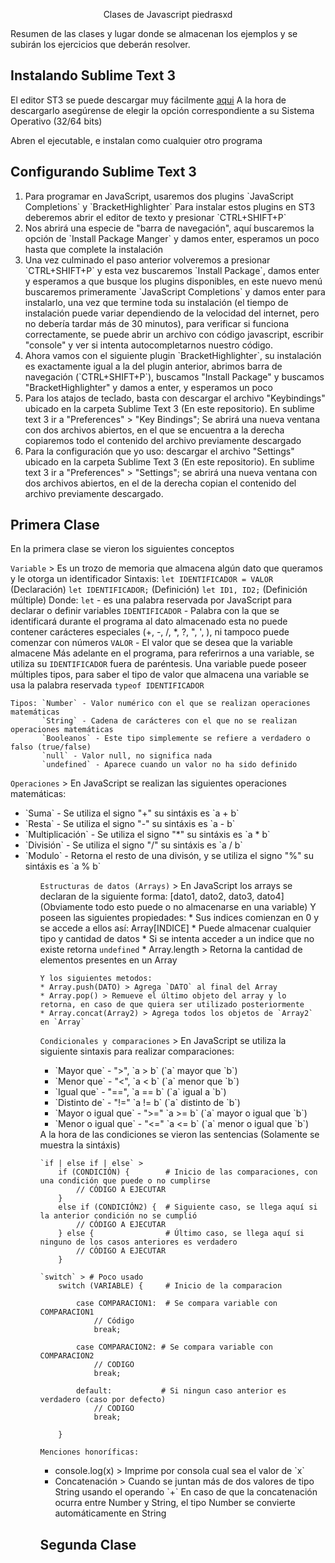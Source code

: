 <p align="center">
    Clases de Javascript piedrasxd
</p>

Resumen de las clases y lugar donde se almacenan los ejemplos y se subirán los ejercicios que deberán
resolver.

## Instalando Sublime Text 3

El editor ST3 se puede descargar muy fácilmente [aqui](https://www.sublimetext.com/3)
A la hora de descargarlo asegúrense de elegir la opción correspondiente a su Sistema Operativo (32/64 bits)

Abren el ejecutable, e instalan como cualquier otro programa

## Configurando Sublime Text 3
<ol>
<li> Para programar en JavaScript, usaremos dos plugins `JavaScript Completions` y `BracketHighlighter`
Para instalar estos plugins en ST3 deberemos abrir el editor de texto y presionar `CTRL+SHIFT+P`</li>

<li> Nos abrirá una especie de "barra de navegación", aquí buscaremos la opción de `Install Package Manger` y damos enter, esperamos un poco hasta que complete la instalación</li>

<li>Una vez culminado el paso anterior volveremos a presionar `CTRL+SHIFT+P` y esta vez buscaremos `Install Package`, damos enter y esperamos a que busque los plugins disponibles, en este nuevo menú buscaremos primeramente `JavaScript Completions` y damos enter para instalarlo, una vez que termine toda su instalación (el tiempo de instalación puede variar dependiendo de la velocidad del internet, pero no debería tardar más de 30 minutos), para verificar si funciona correctamente, se puede abrir un archivo con código javascript, escribir "console" y ver si intenta autocompletarnos nuestro código.</li>

<li> Ahora vamos con el siguiente plugin `BracketHighlighter`, su instalación es exactamente igual a la del plugin anterior, abrimos barra de navegación (`CTRL+SHIFT+P`), buscamos "Install Package" y buscamos "BracketHighlighter" y damos a enter, y esperamos un poco</li>

<li> Para los atajos de teclado, basta con descargar el archivo "Keybindings" ubicado en la carpeta Sublime Text 3 (En este repositorio). En sublime text 3 ir a "Preferences" > "Key Bindings"; Se abrirá una nueva ventana con dos archivos abiertos, en el que se encuentra a la derecha copiaremos todo el contenido del archivo previamente descargado</li>

<li> Para la configuración que yo uso: descargar el archivo "Settings" ubicado en la carpeta Sublime Text 3 (En este repositorio). En sublime text 3 ir a "Preferences" > "Settings"; se abrirá una nueva ventana con dos archivos abiertos, en el de la derecha copian el contenido del archivo previamente descargado.</li>
</ol>

## Primera Clase

En la primera clase se vieron los siguientes conceptos

`Variable` > Es un trozo de memoria que almacena algún dato que queramos y le otorga un identificador
    Sintaxis: `let IDENTIFICADOR = VALOR` (Declaración)
              `let IDENTIFICADOR;` (Definición)
              `let ID1, ID2;` (Definición múltiple)
        Donde:
            `let` - es una palabra reservada por JavaScript para declarar o definir variables
            `IDENTIFICADOR` - Palabra con la que se identificará durante el programa al dato almacenado
            esta no puede contener carácteres especiales (+, -, /, *, ?, ", ', \), ni tampoco puede comenzar
            con números
            `VALOR` - El valor que se desea que la variable almacene
    Más adelante en el programa, para referirnos a una variable, se utiliza su `IDENTIFICADOR` fuera de
    paréntesis. Una variable puede poseer múltiples tipos, para saber el tipo de valor que almacena una
    variable se usa la palabra reservada `typeof IDENTIFICADOR`

    Tipos: `Number` - Valor numérico con el que se realizan operaciones matemáticas
           `String` - Cadena de carácteres con el que no se realizan operaciones matemáticas
           `Booleanos` - Este tipo simplemente se refiere a verdadero o falso (true/false)
           `null` - Valor null, no significa nada
           `undefined` - Aparece cuando un valor no ha sido definido

`Operaciones` > En JavaScript se realizan las siguientes operaciones matemáticas:

<ul>
    <li>`Suma` - Se utiliza el signo "+" su sintáxis es `a + b`</li>
    <li>`Resta` - Se utiliza el signo "-" su sintáxis es `a - b`</li>
    <li>`Multiplicación` - Se utiliza el signo "*" su sintáxis es `a * b`</li>
    <li>`División` - Se utiliza el signo "/" su sintáxis es `a / b`</li>
    <li>`Modulo` - Retorna el resto de una divisón, y se utiliza el signo "%" su sintáxis es `a % b`</li>
<ul>

`Estructuras de datos (Arrays)` > En JavaScript los arrays se declaran de la siguiente forma:
    [dato1, dato2, dato3, dato4] (Obviamente todo esto puede o no almacenarse en una variable)
    Y poseen las siguientes propiedades:
    * Sus indices comienzan en 0 y se accede a ellos así: Array[INDICE]
    * Puede almacenar cualquier tipo y cantidad de datos
    * Si se intenta acceder a un indice que no existe retorna `undefined`
    * Array.length > Retorna la cantidad de elementos presentes en un Array

    Y los siguientes metodos:
    * Array.push(DATO) > Agrega `DATO` al final del Array
    * Array.pop() > Remueve el último objeto del array y lo retorna, en caso de que quiera ser utilizado posteriormente
    * Array.concat(Array2) > Agrega todos los objetos de `Array2` en `Array`



`Condicionales y comparaciones` > En JavaScript se utiliza la siguiente sintaxis para realizar comparaciones:
<ul>
    <li>`Mayor que` - ">", `a > b` (`a` mayor que `b`)</li> 
    <li>`Menor que` - "<", `a < b` (`a` menor que `b`)</li>
    <li>`Igual que` - "==", `a == b` (`a` igual a `b`)</li>
    <li>`Distinto de` - "!=" `a != b` (`a` distinto de `b`)</li>
    <li>`Mayor o igual que` - ">=" `a >= b` (`a` mayor o igual que `b`)</li>
    <li>`Menor o igual que` - "<=" `a <= b` (`a` menor o igual que `b`)</li>
</ul>
    A la hora de las condiciones se vieron las sentencias (Solamente se muestra la sintáxis)

    `if | else if | else` >
        if (CONDICIÓN) {        # Inicio de las comparaciones, con una condición que puede o no cumplirse
            // CÓDIGO A EJECUTAR
        }
        else if (CONDICIÓN2) {  # Siguiente caso, se llega aquí si la anterior condición no se cumplió
            // CÓDIGO A EJECUTAR
        } else {                # Último caso, se llega aquí si ninguno de los casos anteriores es verdadero
            // CÓDIGO A EJECUTAR
        }

    `switch` > # Poco usado
        switch (VARIABLE) {     # Inicio de la comparacion

            case COMPARACION1:  # Se compara variable con COMPARACION1
                // Código
                break;

            case COMPARACION2: # Se compara variable con COMPARACION2
                // CODIGO
                break;

            default:           # Si ningun caso anterior es verdadero (caso por defecto)
                // CODIGO
                break;

        }

`Menciones honoríficas:` 
<ul>
    <li>console.log(x) > Imprime por consola cual sea el valor de `x`</li>
    <li>Concatenación > Cuando se juntan más de dos valores de tipo String usando el operando `+`
                      En caso de que la concatenación ocurra entre Number y String, el tipo Number se 
                      convierte automáticamente en String</li>
</ul>

## Segunda Clase 

